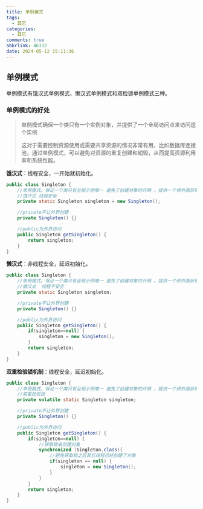 ```yaml
---
title: 单例模式
tags:
  - 其它
categories:
  - 其它
comments: true
abbrlink: 46132
date: 2024-05-12 15:11:36
---
```


## 单例模式

<!--more-->

单例模式有饿汉式单例模式、懒汉式单例模式和双检锁单例模式三种。

### 单例模式的好处

> 单例模式确保一个类只有一个实例对象，并提供了一个全局访问点来访问这个实例
>
> 这对于需要控制资源使用或需要共享资源的情况非常有用，比如数据库连接池，通过单例模式，可以避免对资源的重复创建和销毁，从而提高资源利用率和系统性能。

**饿汉式**：线程安全，一开始就初始化。

~~~java
public class Singleton {
    //单例模式。保证一个类只有全局示例唯一 避免了创建对象的开销 。提供一个供外面获取对象的方法
    //饿汗式 线程安全
    private static Singleton singleton = new Singleton();

    //private不让外界创建
    private Singleton() {}

    //public为外界访问
    public Singleton getSingleton() {
        return singleton;
    }
}
~~~

**懒汉式**：非线程安全，延迟初始化。

~~~java
public class Singleton {
    //单例模式。保证一个类只有全局示例唯一 避免了创建对象的开销 。提供一个供外面获取对象的方法
    //懒汉式  线程不安全
    private static Singleton singleton;

    //private不让外界创建
    private Singleton() {}

    //public为外界访问
    public Singleton getSingleton() {
        if(singleton==null) {
            singleton = new Singleton();
        }
        return singleton;
    }
}
~~~

**双重检验锁机制**：线程安全，延迟初始化。

~~~java
public class Singleton {
    //单例模式。保证一个类只有全局示例唯一 避免了创建对象的开销 。提供一个供外面获取对象的方法
    //双重检验锁
    private volatile static Singleton singleton;

    //private不让外界创建
    private Singleton() {}

    //public为外界访问
    public Singleton getSingleton() {
        if(singleton==null) {
            //获取锁去创建对象
            synchronized (Singleton.class){
                //避免获取锁之后其它线程已经创建了对象
                if(singleton == null) {
                    singleton = new Singleton();
                }
            }
        }
        return singleton;
    }
}
~~~

